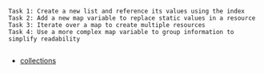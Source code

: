 

```

Task 1: Create a new list and reference its values using the index
Task 2: Add a new map variable to replace static values in a resource
Task 3: Iterate over a map to create multiple resources
Task 4: Use a more complex map variable to group information to simplify readability


```

- [collections](https://github.com/btkrausen/hashicorp/blob/master/terraform/Hands-On%20Labs/Section%2009%20-%20Read%20Generate%20and%20Modify%20Configuration/06%20-%20Variable_Collections_and_Structure_Types.md)

